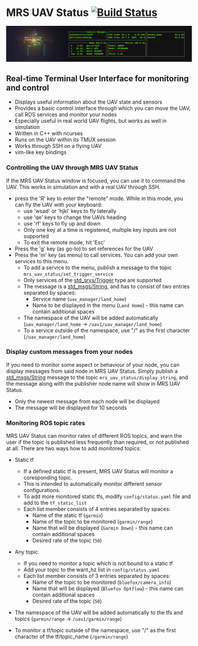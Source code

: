 # MRS UAV Status [![Build Status](https://travis-ci.com/ctu-mrs/mrs_uav_status.svg?branch=master)](https://travis-ci.com/ctu-mrs/mrs_uav_status)

![](.fig/thumbnail.jpg)

## Real-time Terminal User Interface for monitoring and control

* Displays useful information about the UAV state and sensors
* Provides a basic control interface through which you can move the UAV, call ROS services and monitor your nodes
* Especially useful in real world UAV flights, but works as well in simulation
* Written in C++ with ncurses
* Runs on the UAV within its TMUX session
* Works through SSH on a flying UAV
* vim-like key bindings

### Controlling the UAV through MRS UAV Status
If the MRS UAV Status window is focused, you can use it to command the UAV. This works in simulation and with a real UAV through SSH.
 * press the 'R' key to enter the "remote" mode. While in this mode, you can fly the UAV with your keyboard:
   * use 'wsad' or 'hjkl' keys to fly laterally
   * use 'qe' keys to change the UAVs heading
   * use 'rf' keys to fly up and down
   * Only one key at a time is registered, multiple key inputs are not supported
   * To exit the remote mode, hit 'Esc'
 * Press the 'g' key (as go-to) to set references for the UAV
 * Press the 'm' key (as menu) to call services. You can add your own services to this menu.
   * To add a service to the menu, publish a message to the topic ```mrs_uav_status/set_trigger_service```
   * Only services of the [std_srvs/Trigger](http://docs.ros.org/melodic/api/std_srvs/html/srv/Trigger.html) type are supported
   * The message is a [std_msgs/String](http://docs.ros.org/melodic/api/std_msgs/html/msg/String.html), and has to consist of two entries separated by spaces:
     * Service name (```uav_manager/land_home```)
     * Name to be displayed in the menu (```Land Home```) - this name can contain additional spaces
   * The namespace of the UAV will be added automatically (```uav_manager/land_home``` -> ```/uav1/uav_manager/land_home```)
   * To a service outside of the namespace, use "/" as the first character (```/uav_manager/land_home```)
   
### Display custom messages from your nodes
If you need to monitor some aspect or behaviour of your node, you can display messages from said node in MRS UAV Status.
Simply publish a [std_msgs/String](http://docs.ros.org/melodic/api/std_msgs/html/msg/String.html) message to the topic ```mrs_uav_status/display_string```, and the message along with the publisher node name will show in MRS UAV Status.
 * Only the newest message from each node will be displayed
 * The message will be displayed for 10 seconds

### Monitoring ROS topic rates
MRS UAV Status can monitor rates of different ROS topics, and warn the user if the topic is published less frequently than required, or not published at all. There are two ways how to add monitored topics:

* Static tf
  * If a defined static tf is present, MRS UAV Status will monitor a coresponding topic.
  * This is intended to automatically monitor different sensor configurations.
  * To add more monitored static tfs, modify ```config/status.yaml``` file and add to the ```tf_static_list```
  * Each list member consists of 4 entries separated by spaces:
    * Name of the static tf (```garmin```)
    * Name of the topic to be monitored (```garmin/range```)
    * Name that will be displayed (```Garmin Down```) - this name can contain additional spaces
    * Desired rate of the topic (```50```)
* Any topic
  * If you need to monitor a topic which is not bound to a static tf
  * Add your topic to the want_hz list in ```config/status.yaml```
  * Each list member consists of 3 entries separated by spaces:
    * Name of the topic to be monitored (```bluefox/camera_info```)
    * Name that will be displayed (```Bluefox Optflow```) - this name can contain additional spaces
    * Desired rate of the topic (```50```)
    
* The namespace of the UAV will be added automatically to the tfs and topics (```garmin/range``` -> ```/uav1/garmin/range```)
* To monitor a tf/topic outside of the namespace, use "/" as the first character of the tf/topic_name (```/garmin/range```)
